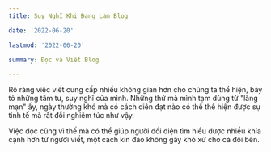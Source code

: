 ```yaml
---
title: Suy Nghĩ Khi Đang Làm Blog

date: '2022-06-20'

lastmod: '2022-06-20'

summary: Đọc và Viết Blog

---
```


Rõ ràng việc viết cung cấp nhiều không gian hơn cho chúng ta thể hiện, bày tỏ những tâm tư, suy nghĩ của mình. Những thứ mà mình tạm dùng từ "lãng mạn" ấy, ngày thường khó mà có cách diễn đạt nào có thể thể hiện được sự tinh tế mà rất đỗi nghiêm túc như vậy.

Việc đọc cũng vì thế mà có thể giúp người đối diện tìm hiểu được nhiều khía cạnh hơn từ người viết, một cách kín đáo không gây khó xử cho cả đôi bên.